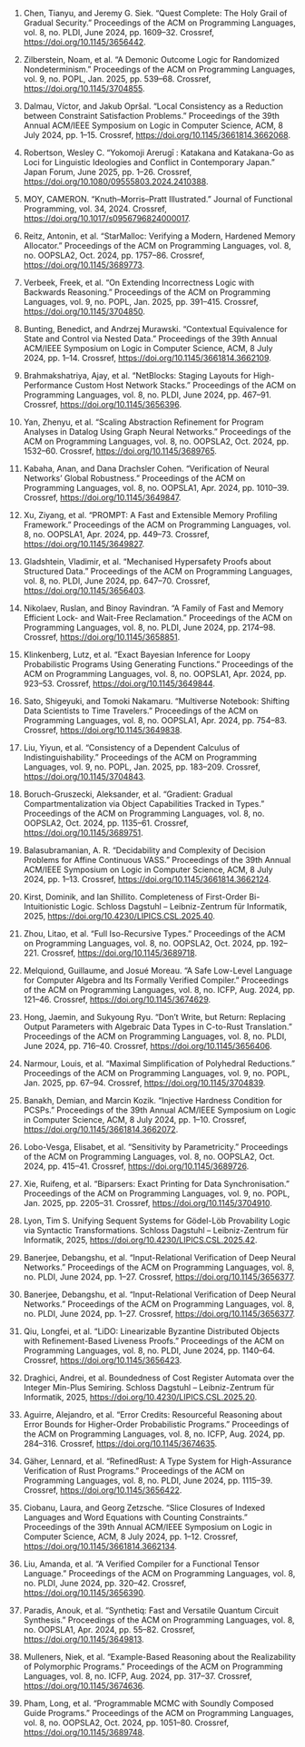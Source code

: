 
1. Chen, Tianyu, and Jeremy G. Siek. “Quest Complete: The Holy Grail of Gradual Security.” Proceedings of the ACM on Programming Languages, vol. 8, no. PLDI, June 2024, pp. 1609–32. Crossref, https://doi.org/10.1145/3656442.
1. Zilberstein, Noam, et al. “A Demonic Outcome Logic for Randomized Nondeterminism.” Proceedings of the ACM on Programming Languages, vol. 9, no. POPL, Jan. 2025, pp. 539–68. Crossref, https://doi.org/10.1145/3704855.
1. Dalmau, Víctor, and Jakub Opršal. “Local Consistency as a Reduction between Constraint Satisfaction Problems.” Proceedings of the 39th Annual ACM/IEEE Symposium on Logic in Computer Science, ACM, 8 July 2024, pp. 1–15. Crossref, https://doi.org/10.1145/3661814.3662068.
1. Robertson, Wesley C. “Yokomoji Arerugī : Katakana and Katakana-Go as Loci for Linguistic Ideologies and Conflict in Contemporary Japan.” Japan Forum, June 2025, pp. 1–26. Crossref, https://doi.org/10.1080/09555803.2024.2410388.
1. MOY, CAMERON. “Knuth–Morris–Pratt Illustrated.” Journal of Functional Programming, vol. 34, 2024. Crossref, <https://doi.org/10.1017/s0956796824000017>.

1. Reitz, Antonin, et al. “StarMalloc: Verifying a Modern, Hardened Memory Allocator.” Proceedings of the ACM on Programming Languages, vol. 8, no. OOPSLA2, Oct. 2024, pp. 1757–86. Crossref, https://doi.org/10.1145/3689773.
1. Verbeek, Freek, et al. “On Extending Incorrectness Logic with Backwards Reasoning.” Proceedings of the ACM on Programming Languages, vol. 9, no. POPL, Jan. 2025, pp. 391–415. Crossref, <https://doi.org/10.1145/3704850>.
1. Bunting, Benedict, and Andrzej Murawski. “Contextual Equivalence for State and Control via Nested Data.” Proceedings of the 39th Annual ACM/IEEE Symposium on Logic in Computer Science, ACM, 8 July 2024, pp. 1–14. Crossref, <https://doi.org/10.1145/3661814.3662109>.
1. Brahmakshatriya, Ajay, et al. “NetBlocks: Staging Layouts for High-Performance Custom Host Network Stacks.” Proceedings of the ACM on Programming Languages, vol. 8, no. PLDI, June 2024, pp. 467–91. Crossref, <https://doi.org/10.1145/3656396>.
1. Yan, Zhenyu, et al. “Scaling Abstraction Refinement for Program Analyses in Datalog Using Graph Neural Networks.” Proceedings of the ACM on Programming Languages, vol. 8, no. OOPSLA2, Oct. 2024, pp. 1532–60. Crossref, <https://doi.org/10.1145/3689765>.
1. Kabaha, Anan, and Dana Drachsler Cohen. “Verification of Neural Networks’ Global Robustness.” Proceedings of the ACM on Programming Languages, vol. 8, no. OOPSLA1, Apr. 2024, pp. 1010–39. Crossref, <https://doi.org/10.1145/3649847>.
1. Xu, Ziyang, et al. “PROMPT: A Fast and Extensible Memory Profiling Framework.” Proceedings of the ACM on Programming Languages, vol. 8, no. OOPSLA1, Apr. 2024, pp. 449–73. Crossref, <https://doi.org/10.1145/3649827>.
1. Gladshtein, Vladimir, et al. “Mechanised Hypersafety Proofs about Structured Data.” Proceedings of the ACM on Programming Languages, vol. 8, no. PLDI, June 2024, pp. 647–70. Crossref, <https://doi.org/10.1145/3656403>.
1. Nikolaev, Ruslan, and Binoy Ravindran. “A Family of Fast and Memory Efficient Lock- and Wait-Free Reclamation.” Proceedings of the ACM on Programming Languages, vol. 8, no. PLDI, June 2024, pp. 2174–98. Crossref, <https://doi.org/10.1145/3658851>.
1. Klinkenberg, Lutz, et al. “Exact Bayesian Inference for Loopy Probabilistic Programs Using Generating Functions.” Proceedings of the ACM on Programming Languages, vol. 8, no. OOPSLA1, Apr. 2024, pp. 923–53. Crossref, <https://doi.org/10.1145/3649844>.
1. Sato, Shigeyuki, and Tomoki Nakamaru. “Multiverse Notebook: Shifting Data Scientists to Time Travelers.” Proceedings of the ACM on Programming Languages, vol. 8, no. OOPSLA1, Apr. 2024, pp. 754–83. Crossref, <https://doi.org/10.1145/3649838>.
1. Liu, Yiyun, et al. “Consistency of a Dependent Calculus of Indistinguishability.” Proceedings of the ACM on Programming Languages, vol. 9, no. POPL, Jan. 2025, pp. 183–209. Crossref, <https://doi.org/10.1145/3704843>.
1. Boruch-Gruszecki, Aleksander, et al. “Gradient: Gradual Compartmentalization via Object Capabilities Tracked in Types.” Proceedings of the ACM on Programming Languages, vol. 8, no. OOPSLA2, Oct. 2024, pp. 1135–61. Crossref, <https://doi.org/10.1145/3689751>.
1. Balasubramanian, A. R. “Decidability and Complexity of Decision Problems for Affine Continuous VASS.” Proceedings of the 39th Annual ACM/IEEE Symposium on Logic in Computer Science, ACM, 8 July 2024, pp. 1–13. Crossref, <https://doi.org/10.1145/3661814.3662124>.
1. Kirst, Dominik, and Ian Shillito. Completeness of First-Order Bi-Intuitionistic Logic. Schloss Dagstuhl – Leibniz-Zentrum für Informatik, 2025, <https://doi.org/10.4230/LIPICS.CSL.2025.40>.
1. Zhou, Litao, et al. “Full Iso-Recursive Types.” Proceedings of the ACM on Programming Languages, vol. 8, no. OOPSLA2, Oct. 2024, pp. 192–221. Crossref, <https://doi.org/10.1145/3689718>.
1. Melquiond, Guillaume, and Josué Moreau. “A Safe Low-Level Language for Computer Algebra and Its Formally Verified Compiler.” Proceedings of the ACM on Programming Languages, vol. 8, no. ICFP, Aug. 2024, pp. 121–46. Crossref, <https://doi.org/10.1145/3674629>.
1. Hong, Jaemin, and Sukyoung Ryu. “Don’t Write, but Return: Replacing Output Parameters with Algebraic Data Types in C-to-Rust Translation.” Proceedings of the ACM on Programming Languages, vol. 8, no. PLDI, June 2024, pp. 716–40. Crossref, <https://doi.org/10.1145/3656406>.
1. Narmour, Louis, et al. “Maximal Simplification of Polyhedral Reductions.” Proceedings of the ACM on Programming Languages, vol. 9, no. POPL, Jan. 2025, pp. 67–94. Crossref, <https://doi.org/10.1145/3704839>.
1. Banakh, Demian, and Marcin Kozik. “Injective Hardness Condition for PCSPs.” Proceedings of the 39th Annual ACM/IEEE Symposium on Logic in Computer Science, ACM, 8 July 2024, pp. 1–10. Crossref, <https://doi.org/10.1145/3661814.3662072>.
1. Lobo-Vesga, Elisabet, et al. “Sensitivity by Parametricity.” Proceedings of the ACM on Programming Languages, vol. 8, no. OOPSLA2, Oct. 2024, pp. 415–41. Crossref, <https://doi.org/10.1145/3689726>.
1. Xie, Ruifeng, et al. “Biparsers: Exact Printing for Data Synchronisation.” Proceedings of the ACM on Programming Languages, vol. 9, no. POPL, Jan. 2025, pp. 2205–31. Crossref, <https://doi.org/10.1145/3704910>.
1. Lyon, Tim S. Unifying Sequent Systems for Gödel-Löb Provability Logic via Syntactic Transformations. Schloss Dagstuhl – Leibniz-Zentrum für Informatik, 2025, <https://doi.org/10.4230/LIPICS.CSL.2025.42>.
1. Banerjee, Debangshu, et al. “Input-Relational Verification of Deep Neural Networks.” Proceedings of the ACM on Programming Languages, vol. 8, no. PLDI, June 2024, pp. 1–27. Crossref, <https://doi.org/10.1145/3656377>.
1. Banerjee, Debangshu, et al. “Input-Relational Verification of Deep Neural Networks.” Proceedings of the ACM on Programming Languages, vol. 8, no. PLDI, June 2024, pp. 1–27. Crossref, <https://doi.org/10.1145/3656377>.
1. Qiu, Longfei, et al. “LiDO: Linearizable Byzantine Distributed Objects with Refinement-Based Liveness Proofs.” Proceedings of the ACM on Programming Languages, vol. 8, no. PLDI, June 2024, pp. 1140–64. Crossref, <https://doi.org/10.1145/3656423>.
1. Draghici, Andrei, et al. Boundedness of Cost Register Automata over the Integer Min-Plus Semiring. Schloss Dagstuhl – Leibniz-Zentrum für Informatik, 2025, <https://doi.org/10.4230/LIPICS.CSL.2025.20>.
1. Aguirre, Alejandro, et al. “Error Credits: Resourceful Reasoning about Error Bounds for Higher-Order Probabilistic Programs.” Proceedings of the ACM on Programming Languages, vol. 8, no. ICFP, Aug. 2024, pp. 284–316. Crossref, <https://doi.org/10.1145/3674635>.
1. Gäher, Lennard, et al. “RefinedRust: A Type System for High-Assurance Verification of Rust Programs.” Proceedings of the ACM on Programming Languages, vol. 8, no. PLDI, June 2024, pp. 1115–39. Crossref, <https://doi.org/10.1145/3656422>.
1. Ciobanu, Laura, and Georg Zetzsche. “Slice Closures of Indexed Languages and Word Equations with Counting Constraints.” Proceedings of the 39th Annual ACM/IEEE Symposium on Logic in Computer Science, ACM, 8 July 2024, pp. 1–12. Crossref, <https://doi.org/10.1145/3661814.3662134>.
1. Liu, Amanda, et al. “A Verified Compiler for a Functional Tensor Language.” Proceedings of the ACM on Programming Languages, vol. 8, no. PLDI, June 2024, pp. 320–42. Crossref, <https://doi.org/10.1145/3656390>.
1. Paradis, Anouk, et al. “Synthetiq: Fast and Versatile Quantum Circuit Synthesis.” Proceedings of the ACM on Programming Languages, vol. 8, no. OOPSLA1, Apr. 2024, pp. 55–82. Crossref, <https://doi.org/10.1145/3649813>.
1. Mulleners, Niek, et al. “Example-Based Reasoning about the Realizability of Polymorphic Programs.” Proceedings of the ACM on Programming Languages, vol. 8, no. ICFP, Aug. 2024, pp. 317–37. Crossref, <https://doi.org/10.1145/3674636>.
1. Pham, Long, et al. “Programmable MCMC with Soundly Composed Guide Programs.” Proceedings of the ACM on Programming Languages, vol. 8, no. OOPSLA2, Oct. 2024, pp. 1051–80. Crossref, <https://doi.org/10.1145/3689748>.